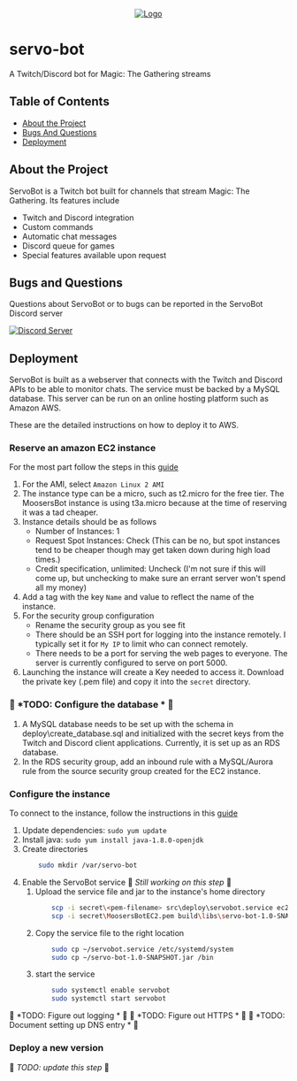 <p align="center">
  <a href="https://servobot.info">
    <img src="src/main/resources/static/images/MoosersBot.png" alt="Logo">
  </a>
</p>

# servo-bot
A Twitch/Discord bot for Magic: The Gathering streams

## Table of Contents
* [About the Project](#about-the-project)
* [Bugs And Questions](#bugs-and-questions)
* [Deployment](#deployment)

## About the Project

ServoBot is a Twitch bot built for channels that stream Magic: The Gathering. Its features include

* Twitch and Discord integration
* Custom commands
* Automatic chat messages
* Discord queue for games
* Special features available upon request

## Bugs and Questions

Questions about ServoBot or to bugs can be reported in the ServoBot Discord server

[![Discord Server](https://discord.com/api/guilds/678485397176582146/embed.png?style=banner2)](https://discord.gg/w7uJW67)
                                                     
## Deployment

ServoBot is built as a webserver that connects with the Twitch and Discord APIs to be able to monitor chats.
The service must be backed by a MySQL database. This server can be run on an online hosting platform such as Amazon AWS.

These are the detailed instructions on how to deploy it to AWS.

### Reserve an amazon EC2 instance  

For the most part follow the steps in this [guide](https://www.guru99.com/creating-amazon-ec2-instance.html)

1. For the AMI, select `Amazon Linux 2 AMI`
1. The instance type can be a micro, such as t2.micro for the free tier.
  The MoosersBot instance is using t3a.micro because at the time of reserving it was a tad cheaper.
1. Instance details should be as follows
    * Number of Instances: 1
    * Request Spot Instances: Check (This can be no, but spot instances tend to be cheaper though may get taken down
    during high load times.)
    * Credit specification, unlimited: Uncheck (I'm not sure if this will come up, but unchecking to make sure an
    errant server won't spend all my money)
1. Add a tag with the key `Name` and value to reflect the name of the instance.
1. For the security group configuration
    * Rename the security group as you see fit
    * There should be an SSH port for logging into the instance remotely.
    I typically set it for `My IP` to limit who can connect remotely.
    * There needs to be a port for serving the web pages to everyone.
    The server is currently configured to serve on port 5000. 
1. Launching the instance will create a Key needed to access it.
   Download the private key (.pem file) and copy it into the `secret` directory.

### 🚧 *TODO: Configure the database * 🚧

1. A MySQL database needs to be set up with the schema in deploy\create_database.sql and initialized with
    the secret keys from the Twitch and Discord client applications. Currently, it is set up as an RDS database.
1. In the RDS security group, add an inbound rule with a MySQL/Aurora rule from the source security group created
    for the EC2 instance.

### Configure the instance
    
To connect to the instance, follow the instructions in this [guide](https://docs.aws.amazon.com/AWSEC2/latest/UserGuide/putty.html)

1. Update dependencies: `sudo yum update`
1. Install java: `sudo yum install java-1.8.0-openjdk`
1. Create directories
    ```sh
        sudo mkdir /var/servo-bot
    ```
1. Enable the ServoBot service 🚧 *Still working on this step* 🚧
    1. Upload the service file and jar to the instance's home directory
        ```sh
            scp -i secret\<pem-filename> src\deploy\servobot.service ec2-user@<instance-hostname>:~
            scp -i secret\MoosersBotEC2.pem build\libs\servo-bot-1.0-SNAPSHOT.jar ec2-user@<instance-hostname>:~
        ```
    1. Copy the service file to the right location
        ```sh
            sudo cp ~/servobot.service /etc/systemd/system
            sudo cp ~/servo-bot-1.0-SNAPSHOT.jar /bin
        ```
    1. start the service
        ```sh
            sudo systemctl enable servobot
            sudo systemctl start servobot
        ```

🚧 *TODO: Figure out logging * 🚧
🚧 *TODO: Figure out HTTPS * 🚧
🚧 *TODO: Document setting up DNS entry * 🚧
    
### Deploy a new version

 🚧 *TODO: update this step* 🚧
